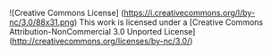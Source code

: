 ![Creative Commons License] (https://i.creativecommons.org/l/by-nc/3.0/88x31.png)
This work is licensed under a [Creative Commons Attribution-NonCommercial 3.0 Unported License] (http://creativecommons.org/licenses/by-nc/3.0/)
